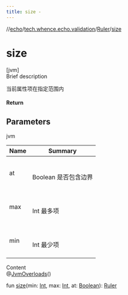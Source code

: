 ```yaml
---
title: size -
---
```

//[echo](../../index.md)/[tech.whence.echo.validation](../index.md)/[Ruler](index.md)/[size](size.md)



# size  
[jvm]  
Brief description  


当前属性项在指定范围内



#### Return  






## Parameters  
  
jvm  
  
|  Name|  Summary| 
|---|---|
| at| <br><br>Boolean 是否包含边界<br><br>
| max| <br><br>Int 最多项<br><br>
| min| <br><br>Int 最少项<br><br>
  
  
Content  
@[JvmOverloads](https://kotlinlang.org/api/latest/jvm/stdlib/kotlin.jvm/-jvm-overloads/index.html)()  
  
fun [size](size.md)(min: [Int](https://kotlinlang.org/api/latest/jvm/stdlib/kotlin/-int/index.html), max: [Int](https://kotlinlang.org/api/latest/jvm/stdlib/kotlin/-int/index.html), at: [Boolean](https://kotlinlang.org/api/latest/jvm/stdlib/kotlin/-boolean/index.html)): [Ruler](index.md)  



